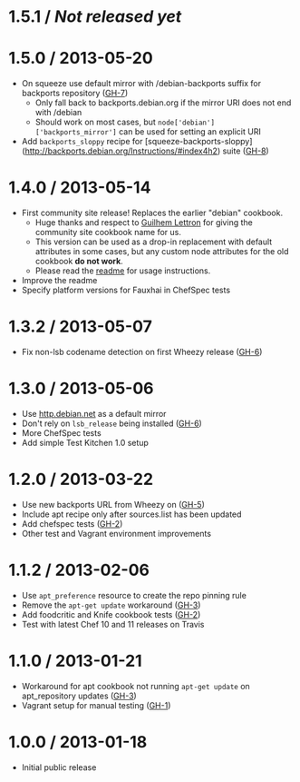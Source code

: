 # 1.5.1 / _Not released yet_


# 1.5.0 / 2013-05-20

- On squeeze use default mirror with /debian-backports suffix for backports
  repository ([GH-7])
    * Only fall back to backports.debian.org if the mirror URI does not end
      with /debian
    * Should work on most cases, but `node['debian']['backports_mirror']` can
      be used for setting an explicit URI
- Add `backports_sloppy` recipe for [squeeze-backports-sloppy]
  (http://backports.debian.org/Instructions/#index4h2) suite ([GH-8])

# 1.4.0 / 2013-05-14

- First community site release! Replaces the earlier "debian" cookbook.
    * Huge thanks and respect to [Guilhem Lettron](https://github.com/guilhem)
      for giving the community site cookbook name for us.
    * This version can be used as a drop-in replacement with default
      attributes in some cases, but any custom node attributes for the old
      cookbook **do not work**.
    * Please read the [readme](README.md) for usage instructions.
- Improve the readme
- Specify platform versions for Fauxhai in ChefSpec tests

# 1.3.2 / 2013-05-07

- Fix non-lsb codename detection on first Wheezy release ([GH-6])

# 1.3.0 / 2013-05-06

- Use [http.debian.net](http://http.debian.net/) as a default mirror
- Don't rely on `lsb_release` being installed ([GH-6])
- More ChefSpec tests
- Add simple Test Kitchen 1.0 setup

# 1.2.0 / 2013-03-22

- Use new backports URL from Wheezy on ([GH-5])
- Include apt recipe only after sources.list has been updated
- Add chefspec tests ([GH-2])
- Other test and Vagrant environment improvements

# 1.1.2 / 2013-02-06

- Use `apt_preference` resource to create the repo pinning rule
- Remove the `apt-get update` workaround ([GH-3])
- Add foodcritic and Knife cookbook tests ([GH-2])
- Test with latest Chef 10 and 11 releases on Travis

# 1.1.0 / 2013-01-21

- Workaround for apt cookbook not running `apt-get update` on apt_repository
  updates ([GH-3])
- Vagrant setup for manual testing ([GH-1])

# 1.0.0 / 2013-01-18

- Initial public release


[GH-1]:  https://github.com/reaktor/chef-debian/issues/1  "Issue 1"
[GH-2]:  https://github.com/reaktor/chef-debian/issues/2  "Issue 2"
[GH-3]:  https://github.com/reaktor/chef-debian/issues/3  "Issue 3"
[GH-5]:  https://github.com/reaktor/chef-debian/issues/5  "Issue 5"
[GH-6]:  https://github.com/reaktor/chef-debian/issues/6  "Issue 6"
[GH-7]:  https://github.com/reaktor/chef-debian/issues/7  "Issue 7"
[GH-8]:  https://github.com/reaktor/chef-debian/issues/8  "Issue 8"
